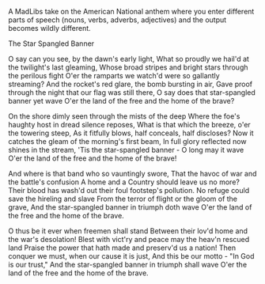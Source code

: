 A MadLibs take on the American National anthem where you enter different parts of speech (nouns, verbs, adverbs, adjectives) and the output becomes wildly different.

The Star Spangled Banner

O say can you see, by the dawn's early light,
What so proudly we hail'd at the twilight's last gleaming,
Whose broad stripes and bright stars through the perilous fight
O'er the ramparts we watch'd were so gallantly streaming?
And the rocket's red glare, the bomb bursting in air,
Gave proof through the night that our flag was still there,
O say does that star-spangled banner yet wave
O'er the land of the free and the home of the brave?

On the shore dimly seen through the mists of the deep
Where the foe's haughty host in dread silence reposes,
What is that which the breeze, o'er the towering steep,
As it fitfully blows, half conceals, half discloses?
Now it catches the gleam of the morning's first beam,
In full glory reflected now shines in the stream,
'Tis the star-spangled banner - O long may it wave
O'er the land of the free and the home of the brave!

And where is that band who so vauntingly swore,
That the havoc of war and the battle's confusion
A home and a Country should leave us no more?
Their blood has wash'd out their foul footstep's pollution.
No refuge could save the hireling and slave
From the terror of flight or the gloom of the grave,
And the star-spangled banner in triumph doth wave
O'er the land of the free and the home of the brave.

O thus be it ever when freemen shall stand
Between their lov'd home and the war's desolation!
Blest with vict'ry and peace may the heav'n rescued land
Praise the power that hath made and preserv'd us a nation!
Then conquer we must, when our cause it is just,
And this be our motto - "In God is our trust,"
And the star-spangled banner in triumph shall wave
O'er the land of the free and the home of the brave. 
